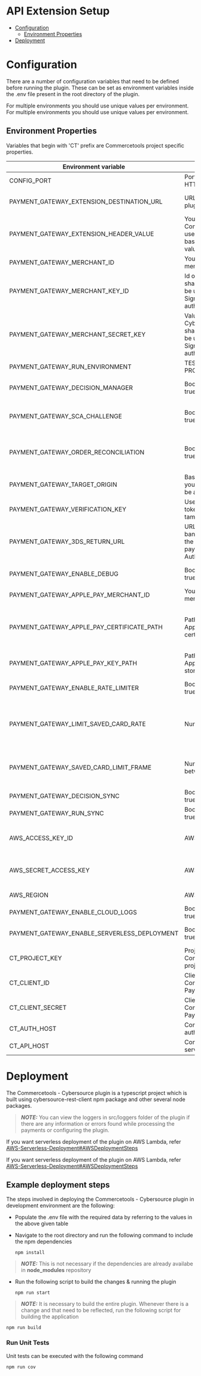 # API Extension Setup

- [Configuration](#configuration)
  - [Environment Properties](#environment-properties)
- [Deployment](#deployment)

# Configuration

There are a number of configuration variables that need to be defined before running the plugin. These can be set as environment variables inside the .env file present in the root directory of the plugin.

For multiple environments you should use unique values per environment.
For multiple environments you should use unique values per environment.

## Environment Properties

Variables that begin with 'CT' prefix are Commercetools project specific properties.

| Environment variable                       | Value                                                                                 | Notes                                                                                                                  |
| ------------------------------------------ | ------------------------------------------------------------------------------------- | ---------------------------------------------------------------------------------------------------------------------- |
| CONFIG_PORT                                | Port to listen on for HTTP requests                                                   | Port on which you want the plugin to run                                                                               |
| PAYMENT_GATEWAY_EXTENSION_DESTINATION_URL  | URL where your plugin is hosted                                                       | Recommended https. Required to create custom types to process payments                                                 |
| PAYMENT_GATEWAY_EXTENSION_HEADER_VALUE     | Your Commercetools username:password base64 encoded value                             | Required to extend payment and customer API to process payments                                                        |
| PAYMENT_GATEWAY_MERCHANT_ID                | Your Cybersource merchant Id                                                          | Provided by Cybersource                                                                                                |
| PAYMENT_GATEWAY_MERCHANT_KEY_ID            | Id of a Cybersource shared secret key to be used for HTTP Signature authentication    | Created in <a href="Key-Creation.md">Key Creation</a>                                                                  |
| PAYMENT_GATEWAY_MERCHANT_SECRET_KEY        | Value of a Cybersource shared secret key to be used for HTTP Signature authentication | Created in <a href="Key-Creation.md">Key Creation</a>                                                                  |
| PAYMENT_GATEWAY_RUN_ENVIRONMENT            | TEST or PRODUCTION                                                                    | Property for running the project in TEST or PRODUCTION environment                                                     |
| PAYMENT_GATEWAY_DECISION_MANAGER           | Boolean value - true or false                                                         | Flag for enabling or disabling Decision Manager for Authorization. Case sensitive                                    |
| PAYMENT_GATEWAY_SCA_CHALLENGE              | Boolean value - true or false                                                         | Flag to force Strong consumer authentication challenge while saving a card using Payer Authentication. Case sensitive |
| PAYMENT_GATEWAY_ORDER_RECONCILIATION       | Boolean value - true or false                                                          | Flag for enabling or disabling Order reconciliation to indicate whether reconciliation Id to be passed in authorization, capture and refund transactions. Case sensitive
| PAYMENT_GATEWAY_TARGET_ORIGIN              | Base URL where your frontend will be accessible                                       |                                                                                                                        |
| PAYMENT_GATEWAY_VERIFICATION_KEY           | Used to check Flex tokens for tampering                                               | Use <b>Openssl -rand64 32</b> to generate verification key                                                             |
| PAYMENT_GATEWAY_3DS_RETURN_URL             | URL that the issuing bank will redirect to the customer for payer Authentication      | Used only if payment.paymentMethodInfo.method == creditCardWithPayerAuthentication                                     |
| PAYMENT_GATEWAY_ENABLE_DEBUG             | Boolean value - true or false      | Flag for enabling or disabling logging of requests that is send to Cybersource. Case sensitive                                |
| PAYMENT_GATEWAY_APPLE_PAY_MERCHANT_ID      | Your Apple Pay merchant Id                                                            | Provided by Apple                                                                                                      |
| PAYMENT_GATEWAY_APPLE_PAY_CERTIFICATE_PATH | Path where the Apple Pay certificate is stored                                        | Used only if payment.paymentMethodInfo.method == applePay. Ensure that the path given is globally accessible if plugin is hosted using any serverless deployments                                                          |
| PAYMENT_GATEWAY_APPLE_PAY_KEY_PATH         | Path where the Apple Pay key is stored                                                | Used only if payment.paymentMethodInfo.method == applePay                                                              |
| PAYMENT_GATEWAY_ENABLE_RATE_LIMITER        | Boolean value - true or false                                                         | Enable to restrict the number of cards a customer can save within the give time limit. Case sensitive                                  |
| PAYMENT_GATEWAY_LIMIT_SAVED_CARD_RATE      | Numeric value                                                                         | Provide the number of attempts in below specified time period (this time frame includes Success & Failures). By default this value is set to 10, applicable only if rate limiter is enabled |
| PAYMENT_GATEWAY_SAVED_CARD_LIMIT_FRAME     | Numeric value between 1-24                                                            | Provide the number of hours that saved card attempts are counted (Max of 24 hours). By default this value is set to 1, applicable only if rate limiter is enabled                           |
| PAYMENT_GATEWAY_DECISION_SYNC              | Boolean value - true or false                                                         | Flag for enabling or disabling Decision sync. Case sensitive                                                         |
| PAYMENT_GATEWAY_RUN_SYNC                   | Boolean value - true or false                                                         | Flag for enabling or disabling Run sync. Case sensitive                                                              |
| AWS_ACCESS_KEY_ID                          | AWS Access Key ID                                                            | Provided by AWS in [AWS-Serverless-Deployment\#AWSSecurityCredentials](AWS-Serverless-Deployment.md#AWSSecurityCredentials). Required when running Docker container in AWS                                     |
| AWS_SECRET_ACCESS_KEY                            | AWS Secret Key                                                           | Provided by AWS in [AWS-Serverless-Deployment\#AWSSecurityCredentials](AWS-Serverless-Deployment.md#AWSSecurityCredentials). Required when running Docker container in AWS                                   |
| AWS_REGION                           | AWS Region Name                                                          | Provided by AWS. Required when running Docker container in AWS                                    |
| PAYMENT_GATEWAY_ENABLE_CLOUD_LOGS             | Boolean value - true or false                                                         | Set the value to true to get AWS Cloudwatch logs. Case sensitive.                                                         |
| PAYMENT_GATEWAY_ENABLE_SERVERLESS_DEPLOYMENT | Boolean value - true or false | Set the value to true when the plugin is hosted using any serverless deployments.
| CT_PROJECT_KEY                             | Project key for your Commercetools project                                            | Created in <a href="Key-Creation.md">Key Creation</a>                                                                  |
| CT_CLIENT_ID                               | Client Id of your Commercetools Payment API key                                       | Created in <a href="Key-Creation.md">Key Creation</a>                                                                  |
| CT_CLIENT_SECRET                           | Client secret of your Commercetools Payment API key                                   | Created in <a href="Key-Creation.md">Key Creation</a>                                                                  |
| CT_AUTH_HOST                               | Commercetools auth server URL                                                         | Created in <a href="Key-Creation.md">Key Creation</a>                                                                  |
| CT_API_HOST                                | Commercetools API server URL                                                          | Created in <a href="Key-Creation.md">Key Creation</a>                                                                  |

# Deployment

The Commercetools - Cybersource plugin is a typescript project which is built using cybersource-rest-client npm package and other several node packages.

> **_NOTE:_** You can view the loggers in src/loggers folder of the plugin if there are any information or errors found while processing the payments or configuring the plugin.

If you want serverless deployment of the plugin on AWS Lambda, refer [AWS-Serverless-Deployment\#AWSDeploymentSteps](AWS-Serverless-Deployment.md#AWSDeploymentSteps)

If you want serverless deployment of the plugin on AWS Lambda, refer [AWS-Serverless-Deployment\#AWSDeploymentSteps](AWS-Serverless-Deployment.md#AWSDeploymentSteps)

## Example deployment steps

The steps involved in deploying the Commercetools - Cybersource plugin in development environment are the following:

- Populate the .env file with the required data by referring to the values in the above given table
- Navigate to the root directory and run the following command to include the npm dependencies

      npm install

> **_NOTE:_** This is not necessary if the dependencies are already availabe in <b>node_modules</b> repository

- Run the following script to build the changes & running the plugin

      npm run start

> **_NOTE:_** It is necessary to build the entire plugin. Whenever there is a change and that need to be reflected, run the following script for building the application

    npm run build

### Run Unit Tests

Unit tests can be executed with the following command

	npm run cov